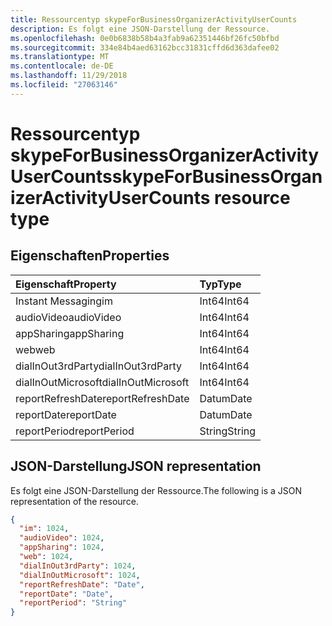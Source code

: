 ```yaml
---
title: Ressourcentyp skypeForBusinessOrganizerActivityUserCounts
description: Es folgt eine JSON-Darstellung der Ressource.
ms.openlocfilehash: 0e0b6838b58b4a3fab9a62351446bf26fc50bfbd
ms.sourcegitcommit: 334e84b4aed63162bcc31831cffd6d363dafee02
ms.translationtype: MT
ms.contentlocale: de-DE
ms.lasthandoff: 11/29/2018
ms.locfileid: "27063146"
---
```

# <a name="skypeforbusinessorganizeractivityusercounts-resource-type"></a><span data-ttu-id="4b533-103">Ressourcentyp skypeForBusinessOrganizerActivityUserCounts</span><span class="sxs-lookup"><span data-stu-id="4b533-103">skypeForBusinessOrganizerActivityUserCounts resource type</span></span>

## <a name="properties"></a><span data-ttu-id="4b533-104">Eigenschaften</span><span class="sxs-lookup"><span data-stu-id="4b533-104">Properties</span></span>

| <span data-ttu-id="4b533-105">Eigenschaft</span><span class="sxs-lookup"><span data-stu-id="4b533-105">Property</span></span>           | <span data-ttu-id="4b533-106">Typ</span><span class="sxs-lookup"><span data-stu-id="4b533-106">Type</span></span>   |
| :----------------- | :----- |
| <span data-ttu-id="4b533-107">Instant Messaging</span><span class="sxs-lookup"><span data-stu-id="4b533-107">im</span></span>                 | <span data-ttu-id="4b533-108">Int64</span><span class="sxs-lookup"><span data-stu-id="4b533-108">Int64</span></span>  |
| <span data-ttu-id="4b533-109">audioVideo</span><span class="sxs-lookup"><span data-stu-id="4b533-109">audioVideo</span></span>         | <span data-ttu-id="4b533-110">Int64</span><span class="sxs-lookup"><span data-stu-id="4b533-110">Int64</span></span>  |
| <span data-ttu-id="4b533-111">appSharing</span><span class="sxs-lookup"><span data-stu-id="4b533-111">appSharing</span></span>         | <span data-ttu-id="4b533-112">Int64</span><span class="sxs-lookup"><span data-stu-id="4b533-112">Int64</span></span>  |
| <span data-ttu-id="4b533-113">web</span><span class="sxs-lookup"><span data-stu-id="4b533-113">web</span></span>                | <span data-ttu-id="4b533-114">Int64</span><span class="sxs-lookup"><span data-stu-id="4b533-114">Int64</span></span>  |
| <span data-ttu-id="4b533-115">dialInOut3rdParty</span><span class="sxs-lookup"><span data-stu-id="4b533-115">dialInOut3rdParty</span></span>  | <span data-ttu-id="4b533-116">Int64</span><span class="sxs-lookup"><span data-stu-id="4b533-116">Int64</span></span>  |
| <span data-ttu-id="4b533-117">dialInOutMicrosoft</span><span class="sxs-lookup"><span data-stu-id="4b533-117">dialInOutMicrosoft</span></span> | <span data-ttu-id="4b533-118">Int64</span><span class="sxs-lookup"><span data-stu-id="4b533-118">Int64</span></span>  |
| <span data-ttu-id="4b533-119">reportRefreshDate</span><span class="sxs-lookup"><span data-stu-id="4b533-119">reportRefreshDate</span></span>  | <span data-ttu-id="4b533-120">Datum</span><span class="sxs-lookup"><span data-stu-id="4b533-120">Date</span></span>   |
| <span data-ttu-id="4b533-121">reportDate</span><span class="sxs-lookup"><span data-stu-id="4b533-121">reportDate</span></span>         | <span data-ttu-id="4b533-122">Datum</span><span class="sxs-lookup"><span data-stu-id="4b533-122">Date</span></span>   |
| <span data-ttu-id="4b533-123">reportPeriod</span><span class="sxs-lookup"><span data-stu-id="4b533-123">reportPeriod</span></span>       | <span data-ttu-id="4b533-124">String</span><span class="sxs-lookup"><span data-stu-id="4b533-124">String</span></span> |

## <a name="json-representation"></a><span data-ttu-id="4b533-125">JSON-Darstellung</span><span class="sxs-lookup"><span data-stu-id="4b533-125">JSON representation</span></span>

<span data-ttu-id="4b533-126">Es folgt eine JSON-Darstellung der Ressource.</span><span class="sxs-lookup"><span data-stu-id="4b533-126">The following is a JSON representation of the resource.</span></span>

<!-- {
  "blockType": "resource",
  "@odata.type": "microsoft.graph.skypeForBusinessOrganizerActivityUserCounts"
} -->

```json
{
  "im": 1024, 
  "audioVideo": 1024, 
  "appSharing": 1024, 
  "web": 1024, 
  "dialInOut3rdParty": 1024, 
  "dialInOutMicrosoft": 1024, 
  "reportRefreshDate": "Date", 
  "reportDate": "Date", 
  "reportPeriod": "String"
}
```
